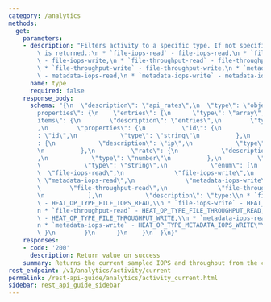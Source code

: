 ```yaml
---
category: /analytics
methods:
  get:
    parameters:
    - description: "Filters activity to a specific type. If not specified, all activity\
        \ is returned.:\n * `file-iops-read` - file-iops-read,\n * `file-iops-write`\
        \ - file-iops-write,\n * `file-throughput-read` - file-throughput-read,\n\
        \ * `file-throughput-write` - file-throughput-write,\n * `metadata-iops-read`\
        \ - metadata-iops-read,\n * `metadata-iops-write` - metadata-iops-write"
      name: type
      required: false
    response_body:
      schema: "{\n  \"description\": \"api_rates\",\n  \"type\": \"object\",\n  \"\
        properties\": {\n    \"entries\": {\n      \"type\": \"array\",\n      \"\
        items\": {\n        \"description\": \"entries\",\n        \"type\": \"object\"\
        ,\n        \"properties\": {\n          \"id\": {\n            \"description\"\
        : \"id\",\n            \"type\": \"string\"\n          },\n          \"ip\"\
        : {\n            \"description\": \"ip\",\n            \"type\": \"string\"\
        \n          },\n          \"rate\": {\n            \"description\": \"rate\"\
        ,\n            \"type\": \"number\"\n          },\n          \"type\": {\n\
        \            \"type\": \"string\",\n            \"enum\": [\n            \
        \  \"file-iops-read\",\n              \"file-iops-write\",\n             \
        \ \"metadata-iops-read\",\n              \"metadata-iops-write\",\n      \
        \        \"file-throughput-read\",\n              \"file-throughput-write\"\
        \n            ],\n            \"description\": \"type:\\n * `file-iops-read`\
        \ - HEAT_OP_TYPE_FILE_IOPS_READ,\\n * `file-iops-write` - HEAT_OP_TYPE_FILE_IOPS_WRITE,\\\
        n * `file-throughput-read` - HEAT_OP_TYPE_FILE_THROUGHPUT_READ,\\n * `file-throughput-write`\
        \ - HEAT_OP_TYPE_FILE_THROUGHPUT_WRITE,\\n * `metadata-iops-read` - HEAT_OP_TYPE_METADATA_IOPS_READ,\\\
        n * `metadata-iops-write` - HEAT_OP_TYPE_METADATA_IOPS_WRITE\"\n         \
        \ }\n        }\n      }\n    }\n  }\n}"
    responses:
    - code: '200'
      description: Return value on success
    summary: Returns the current sampled IOPS and throughput from the cluster.
rest_endpoint: /v1/analytics/activity/current
permalink: /rest-api-guide/analytics/activity_current.html
sidebar: rest_api_guide_sidebar
---
```

